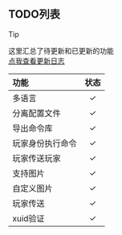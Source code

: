 ## TODO列表
> [!TIP]
> 这里汇总了待更新和已更新的功能  
> [点我查看更新日志](./md/Update.md)

| 功能 | 状态 |
| :---- | :---: |
| 多语言 | ✓  |
| 分离配置文件 | ✓ |
| 导出命令库 | ✓ |
| 玩家身份执行命令 | ✓ |
| 玩家传送玩家 | ✓ |
| 支持图片 | ✓ |
| 自定义图片 | ✓ |
| 玩家传送 | ✓ |
| xuid验证 | ✓ |